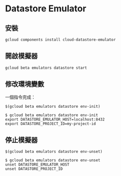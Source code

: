 # Datastore Emulator

## 安裝

```shell
gcloud components install cloud-datastore-emulator
```

## 開啟模擬器

```shell
gcloud beta emulators datastore start
```

## 修改環境變數

一個指令完成：

```shell
$(gcloud beta emulators datastore env-init)
```

```shell
$ gcloud beta emulators datastore env-init
export DATASTORE_EMULATOR_HOST=localhost:8432
export DATASTORE_PROJECT_ID=my-project-id
```

## 停止模擬器

```shell
$(gcloud beta emulators datastore env-unset)
```

```shell
$ gcloud beta emulators datastore env-unset
unset DATASTORE_EMULATOR_HOST
unset DATASTORE_PROJECT_ID
```

